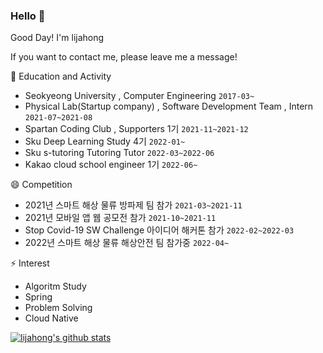 ### Hello 👋

Good Day! I'm lijahong

If you want to contact me, please leave me a message!


🏫 Education and Activity
- Seokyeong University , Computer Engineering  ``2017-03~``
- Physical Lab(Startup company) , Software Development Team , Intern  ``2021-07~2021-08``
- Spartan Coding Club , Supporters 1기 ``2021-11~2021-12``
- Sku Deep Learning Study 4기 ``2022-01~``
- Sku s-tutoring Tutoring Tutor ``2022-03~2022-06``
- Kakao cloud school engineer 1기  ``2022-06~``

😄 Competition
- 2021년 스마트 해상 물류 방파제 팀 참가 ``2021-03~2021-11``
- 2021년 모바일 앱 웹 공모전 참가 ``2021-10~2021-11``
- Stop Covid-19 SW Challenge 아이디어 해커톤 참가 ``2022-02~2022-03``
- 2022년 스마트 해상 물류 해상안전 팀 참가중 ``2022-04~``

⚡ Interest
- Algoritm Study
- Spring 
- Problem Solving
- Cloud Native




<!--
**lijahong/lijahong** is a ✨ _special_ ✨ repository because its `README.md` (this file) appears on your GitHub profile.

Here are some ideas to get you started:

- 🔭 I’m currently working on ...
- 🌱 I’m currently learning ...
- 👯 I’m looking to collaborate on ...
- 🤔 I’m looking for help with ...
- 💬 Ask me about ...
- 📫 How to reach me: ...
- 😄 Pronouns: ...
- ⚡ Fun fact: ...
-->
[![lijahong's github stats](https://github-readme-stats.vercel.app/api?username=lijahong&show_icons=true&theme=dark)](https://github.com/anuraghazra/github-readme-stats)

